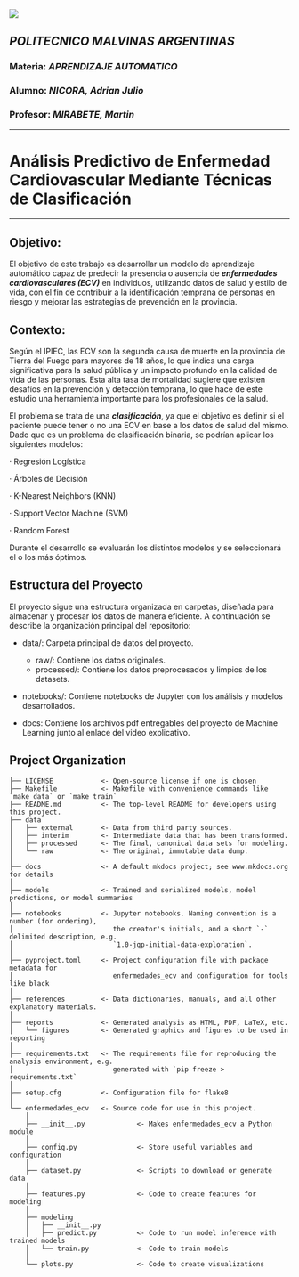 <a target="_blank" href="https://cookiecutter-data-science.drivendata.org/">
    <img src="https://img.shields.io/badge/CCDS-Project%20template-328F97?logo=cookiecutter" />
</a> 


## ***POLITECNICO MALVINAS ARGENTINAS***

### Materia:   *APRENDIZAJE AUTOMATICO*

### Alumno:   *NICORA, Adrian Julio*

### Profesor:   *MIRABETE, Martin*
------
 
 
# **Análisis Predictivo de Enfermedad Cardiovascular Mediante Técnicas de Clasificación**


------

## **Objetivo:**

El objetivo de este trabajo es desarrollar un modelo de aprendizaje automático capaz de predecir la presencia o ausencia de ***enfermedades cardiovasculares (ECV)*** en individuos, utilizando datos de salud y estilo de vida, con el fin de contribuir a la identificación temprana de personas en riesgo y mejorar las estrategias de prevención en la provincia.

 

## **Contexto:**

Según el IPIEC, las ECV son la segunda causa de muerte en la provincia de Tierra del Fuego para mayores de 18 años, lo que indica una carga significativa para la salud pública y un impacto profundo en la calidad de vida de las personas. Esta alta tasa de mortalidad sugiere que existen desafíos en la prevención y detección temprana, lo que hace de este estudio una herramienta importante para los profesionales de la salud.

El problema se trata de una ***clasificación***, ya que el objetivo es definir si el paciente puede tener o no una ECV en base a los datos de salud del mismo. Dado que es un problema de clasificación binaria, se podrían aplicar los siguientes modelos:

·         Regresión Logística

·         Árboles de Decisión

·         K-Nearest Neighbors (KNN)

·         Support Vector Machine (SVM)

·         Random Forest

Durante el desarrollo se evaluarán los distintos modelos y se seleccionará el o los más óptimos.

## **Estructura del Proyecto**
El proyecto sigue una estructura organizada en carpetas, diseñada para almacenar y procesar los datos de manera eficiente. A continuación se describe la organización principal del repositorio:

- data/: Carpeta principal de datos del proyecto.
    - raw/: Contiene los datos originales.
    - processed/: Contiene los datos preprocesados y limpios de los datasets.

- notebooks/: Contiene notebooks de Jupyter con los análisis y modelos desarrollados.

- docs: Contiene los archivos pdf entregables del proyecto de Machine Learning junto al enlace del video explicativo.


## Project Organization

```
├── LICENSE            <- Open-source license if one is chosen
├── Makefile           <- Makefile with convenience commands like `make data` or `make train`
├── README.md          <- The top-level README for developers using this project.
├── data
│   ├── external       <- Data from third party sources.
│   ├── interim        <- Intermediate data that has been transformed.
│   ├── processed      <- The final, canonical data sets for modeling.
│   └── raw            <- The original, immutable data dump.
│
├── docs               <- A default mkdocs project; see www.mkdocs.org for details
│
├── models             <- Trained and serialized models, model predictions, or model summaries
│
├── notebooks          <- Jupyter notebooks. Naming convention is a number (for ordering),
│                         the creator's initials, and a short `-` delimited description, e.g.
│                         `1.0-jqp-initial-data-exploration`.
│
├── pyproject.toml     <- Project configuration file with package metadata for 
│                         enfermedades_ecv and configuration for tools like black
│
├── references         <- Data dictionaries, manuals, and all other explanatory materials.
│
├── reports            <- Generated analysis as HTML, PDF, LaTeX, etc.
│   └── figures        <- Generated graphics and figures to be used in reporting
│
├── requirements.txt   <- The requirements file for reproducing the analysis environment, e.g.
│                         generated with `pip freeze > requirements.txt`
│
├── setup.cfg          <- Configuration file for flake8
│
└── enfermedades_ecv   <- Source code for use in this project.
    │
    ├── __init__.py             <- Makes enfermedades_ecv a Python module
    │
    ├── config.py               <- Store useful variables and configuration
    │
    ├── dataset.py              <- Scripts to download or generate data
    │
    ├── features.py             <- Code to create features for modeling
    │
    ├── modeling                
    │   ├── __init__.py 
    │   ├── predict.py          <- Code to run model inference with trained models          
    │   └── train.py            <- Code to train models
    │
    └── plots.py                <- Code to create visualizations
```
